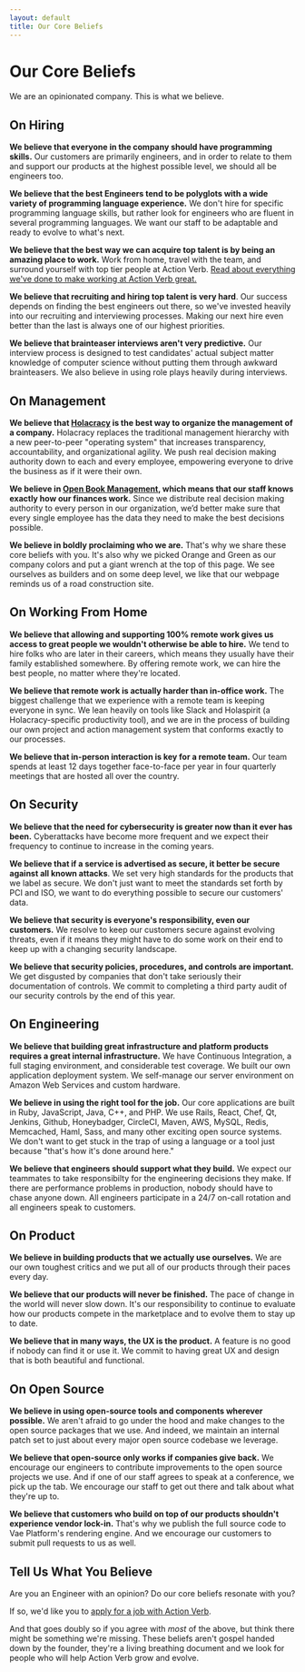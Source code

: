 ```yaml
---
layout: default
title: Our Core Beliefs
---
```


# Our Core Beliefs

We are an opinionated company.  This is what we believe.


## On Hiring

**We believe that everyone in the company should have programming
skills.** Our customers are primarily engineers, and in order to
relate to them and support our products at the highest possible level,
we should all be engineers too.

**We believe that the best Engineers tend to be polyglots with a
wide variety of programming language experience.**  We don't hire for
specific programming language skills, but rather look for engineers who
are fluent in several programming languages.  We want our staff to be
adaptable and ready to evolve to what's next.

**We believe that the best way we can acquire top talent is by being an
amazing place to work.**  Work from home, travel with the team, and
surround yourself with top tier people at Action Verb.
[Read about everything we've done to make
working at Action Verb great.](/working-at-action-verb)

**We believe that recruiting and hiring top talent is very hard**.  Our
success depends on finding the best engineers out there, so we've
invested heavily into our recruiting and interviewing processes.  Making
our next hire even better than the last is always one of our highest priorities.

**We believe that brainteaser interviews aren't very predictive.** Our
interview process is designed to test candidates' actual subject matter
knowledge of computer science without putting them through awkward
brainteasers.  We also believe in using role plays heavily during
interviews.


## On Management

**We believe that [Holacracy](/holacracy) is the best way to organize
the management of a company.** Holacracy replaces the traditional
management hierarchy with a new peer-to-peer "operating system" that
increases transparency, accountability, and organizational agility.  We
push real decision making authority down to each and every employee,
empowering everyone to drive the business as if it were their own.

**We believe in [Open Book Management](/open-book-management), which means that our staff knows
exactly how our finances work.** Since we distribute real decision
making authority to every person in our organization, we’d better make
sure that every single employee has the data they need to make the best
decisions possible.

**We believe in boldly proclaiming who we are.**  That's why we share
these core beliefs with you.  It's also why we picked Orange and Green
as our company colors and put a giant wrench at the top of this page.
We see ourselves as builders and on some deep level, we like that our
webpage reminds us of a road construction site.


## On Working From Home

**We believe that allowing and supporting 100% remote work gives us
access to great people we wouldn't otherwise be able to hire.**  We tend
to hire folks who are later in their careers, which means they usually
have their family established somewhere.  By offering remote work, we
can hire the best people, no matter where they're located.

**We believe that remote work is actually harder than in-office work.**
The biggest challenge that we experience with a remote team is keeping
everyone in sync.  We lean heavily on tools like Slack and Holaspirit
(a Holacracy-specific productivity tool), and we are in the process of
building our own project and action management system that conforms
exactly to our processes.

**We believe that in-person interaction is key for a remote team.** Our
team spends at least 12 days together face-to-face per year in four
quarterly meetings that are hosted all over the country.


## On Security

**We believe that the need for cybersecurity is greater now than it
ever has been.** Cyberattacks have become more frequent and we expect
their frequency to continue to increase in the coming years.

**We believe that if a service is advertised as secure, it better be
secure against all known attacks**.  We set very high standards for the
products that we label as secure.  We don't just want to meet the
standards set forth by PCI and ISO, we want to do everything possible to
secure our customers' data.

**We believe that security is everyone's responsibility, even our
customers.** We resolve to keep our customers secure against evolving threats,
even if it means they might have to do some work on their end to keep up with
a changing security landscape.

**We believe that security policies, procedures, and controls are important.**
We get disgusted by companies that don't take seriously their documentation
of controls.  We commit to completing a third party audit of our security
controls by the end of this year.


## On Engineering

**We believe that building great infrastructure and platform products
requires a great internal infrastructure.** We have Continuous Integration,
a full staging environment, and considerable test coverage.
We built our own application deployment system.  We
self-manage our server environment on Amazon Web Services and custom hardware.

**We believe in using the right tool for the job.**  Our core applications
are built in Ruby, JavaScript, Java, C++, and PHP.  We use Rails, React,
Chef, Qt, Jenkins, Github, Honeybadger, CircleCI, Maven, AWS, MySQL,
Redis, Memcached, Haml, Sass, and many other exciting open source
systems.  We don't want to get stuck in the trap of using a language or
a tool just because &quot;that's how it's done around here.&quot;

**We believe that engineers should support what they build.** We expect
our teammates to take responsibilty for the engineering decisions they
make.  If there are performance problems in production, nobody should
have to chase anyone down.  All engineers participate in a 24/7 on-call
rotation and all engineers speak to customers.


## On Product

**We believe in building products that we actually use ourselves.** We are
our own toughest critics and we put all of our products through their
paces every day.

**We believe that our products will never be finished.**  The pace of
change in the world will never slow down.  It's our responsibility to
continue to evaluate how our products compete in the marketplace and to
evolve them to stay up to date.

**We believe that in many ways, the UX is the product.** A feature
is no good if nobody can find it or use it.  We commit to having great
UX and design that is both beautiful and functional.


## On Open Source

**We believe in using open-source tools and components wherever
possible.** We aren't afraid to go under the hood and make changes to
the open source packages that we use.  And indeed, we maintain an
internal patch set to just about every major open source codebase we
leverage.

**We believe that open-source only works if companies give back.**  We encourage
our engineers to contribute improvements to the open source projects we
use.  And if one of our staff agrees to speak at a conference, we pick
up the tab.  We encourage our staff to get out there and talk about what
they're up to.

**We believe that customers who build on top of our products shouldn't
experience vendor lock-in.** That's why we publish the full source code
to Vae Platform's rendering engine.  And we encourage our customers to
submit pull requests to us as well.


## Tell Us What You Believe

Are you an Engineer with an opinion?  Do our core beliefs resonate with you?

If so, we'd like you to [apply for a job with Action Verb](/now-hiring).

And that goes doubly so if you agree with *most* of the above, but think
there might be something we're missing.  These beliefs aren't gospel
handed down by the founder, they're a living breathing document and
we look for people who will help Action Verb grow and evolve.
